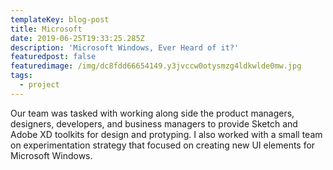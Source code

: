 ```yaml
---
templateKey: blog-post
title: Microsoft
date: 2019-06-25T19:33:25.285Z
description: 'Microsoft Windows, Ever Heard of it?'
featuredpost: false
featuredimage: /img/dc8fdd66654149.y3jvccw0otysmzg4ldkwlde0mw.jpg
tags:
  - project
---
```

<span>Our team was tasked with working along side the product managers, designers, developers, and business managers to provide Sketch and Adobe XD toolkits for design and protyping. I also worked with a small team on experimentation strategy that focused on creating new UI elements for Microsoft Windows.</span>
